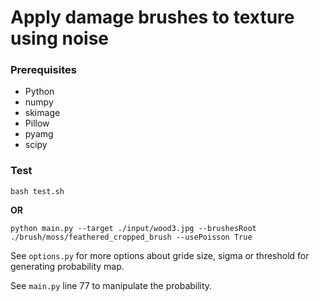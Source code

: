 # Apply damage brushes to texture using noise

### Prerequisites
- Python
- numpy
- skimage
- Pillow
- pyamg
- scipy

### Test
```
bash test.sh
```
**OR**
```
python main.py --target ./input/wood3.jpg --brushesRoot ./brush/moss/feathered_cropped_brush --usePoisson True
```
See `options.py` for more options about gride size, sigma or threshold for generating probability map.

See `main.py` line 77 to manipulate the probability.
